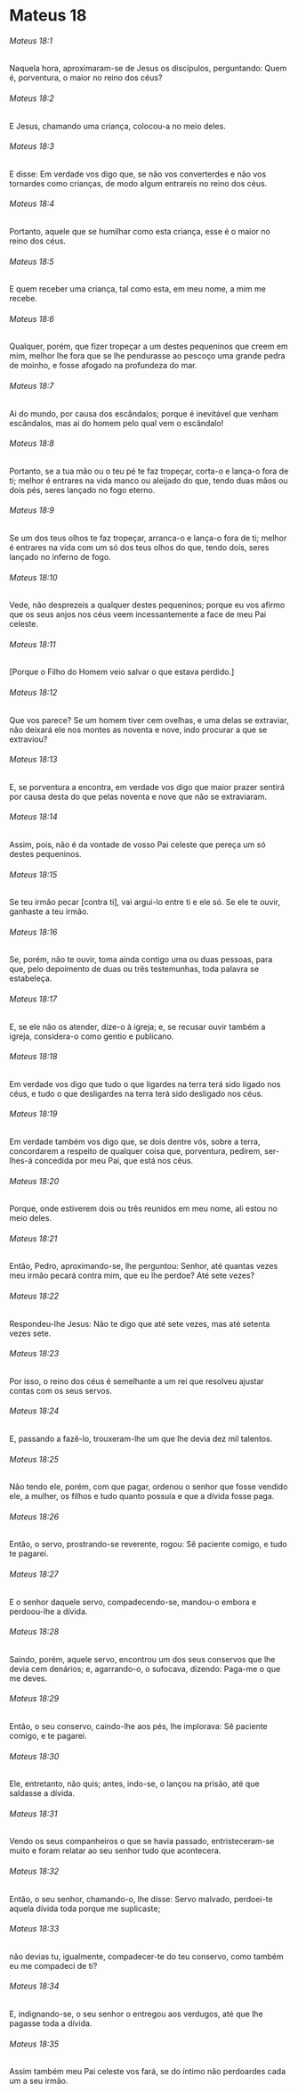 # Mateus 18

###### Mateus 18:1

Naquela hora, aproximaram-se de Jesus os discípulos, perguntando: Quem é, porventura, o maior no reino dos céus?

###### Mateus 18:2

E Jesus, chamando uma criança, colocou-a no meio deles.

###### Mateus 18:3

E disse: Em verdade vos digo que, se não vos converterdes e não vos tornardes como crianças, de modo algum entrareis no reino dos céus.

###### Mateus 18:4

Portanto, aquele que se humilhar como esta criança, esse é o maior no reino dos céus.

###### Mateus 18:5

E quem receber uma criança, tal como esta, em meu nome, a mim me recebe.

###### Mateus 18:6

Qualquer, porém, que fizer tropeçar a um destes pequeninos que creem em mim, melhor lhe fora que se lhe pendurasse ao pescoço uma grande pedra de moinho, e fosse afogado na profundeza do mar.

###### Mateus 18:7

Ai do mundo, por causa dos escândalos; porque é inevitável que venham escândalos, mas ai do homem pelo qual vem o escândalo!

###### Mateus 18:8

Portanto, se a tua mão ou o teu pé te faz tropeçar, corta-o e lança-o fora de ti; melhor é entrares na vida manco ou aleijado do que, tendo duas mãos ou dois pés, seres lançado no fogo eterno.

###### Mateus 18:9

Se um dos teus olhos te faz tropeçar, arranca-o e lança-o fora de ti; melhor é entrares na vida com um só dos teus olhos do que, tendo dois, seres lançado no inferno de fogo.

###### Mateus 18:10

Vede, não desprezeis a qualquer destes pequeninos; porque eu vos afirmo que os seus anjos nos céus veem incessantemente a face de meu Pai celeste.

###### Mateus 18:11

[Porque o Filho do Homem veio salvar o que estava perdido.]

###### Mateus 18:12

Que vos parece? Se um homem tiver cem ovelhas, e uma delas se extraviar, não deixará ele nos montes as noventa e nove, indo procurar a que se extraviou?

###### Mateus 18:13

E, se porventura a encontra, em verdade vos digo que maior prazer sentirá por causa desta do que pelas noventa e nove que não se extraviaram.

###### Mateus 18:14

Assim, pois, não é da vontade de vosso Pai celeste que pereça um só destes pequeninos.

###### Mateus 18:15

Se teu irmão pecar [contra ti], vai argui-lo entre ti e ele só. Se ele te ouvir, ganhaste a teu irmão.

###### Mateus 18:16

Se, porém, não te ouvir, toma ainda contigo uma ou duas pessoas, para que, pelo depoimento de duas ou três testemunhas, toda palavra se estabeleça.

###### Mateus 18:17

E, se ele não os atender, dize-o à igreja; e, se recusar ouvir também a igreja, considera-o como gentio e publicano.

###### Mateus 18:18

Em verdade vos digo que tudo o que ligardes na terra terá sido ligado nos céus, e tudo o que desligardes na terra terá sido desligado nos céus.

###### Mateus 18:19

Em verdade também vos digo que, se dois dentre vós, sobre a terra, concordarem a respeito de qualquer coisa que, porventura, pedirem, ser-lhes-á concedida por meu Pai, que está nos céus.

###### Mateus 18:20

Porque, onde estiverem dois ou três reunidos em meu nome, ali estou no meio deles.

###### Mateus 18:21

Então, Pedro, aproximando-se, lhe perguntou: Senhor, até quantas vezes meu irmão pecará contra mim, que eu lhe perdoe? Até sete vezes?

###### Mateus 18:22

Respondeu-lhe Jesus: Não te digo que até sete vezes, mas até setenta vezes sete.

###### Mateus 18:23

Por isso, o reino dos céus é semelhante a um rei que resolveu ajustar contas com os seus servos.

###### Mateus 18:24

E, passando a fazê-lo, trouxeram-lhe um que lhe devia dez mil talentos.

###### Mateus 18:25

Não tendo ele, porém, com que pagar, ordenou o senhor que fosse vendido ele, a mulher, os filhos e tudo quanto possuía e que a dívida fosse paga.

###### Mateus 18:26

Então, o servo, prostrando-se reverente, rogou: Sê paciente comigo, e tudo te pagarei.

###### Mateus 18:27

E o senhor daquele servo, compadecendo-se, mandou-o embora e perdoou-lhe a dívida.

###### Mateus 18:28

Saindo, porém, aquele servo, encontrou um dos seus conservos que lhe devia cem denários; e, agarrando-o, o sufocava, dizendo: Paga-me o que me deves.

###### Mateus 18:29

Então, o seu conservo, caindo-lhe aos pés, lhe implorava: Sê paciente comigo, e te pagarei.

###### Mateus 18:30

Ele, entretanto, não quis; antes, indo-se, o lançou na prisão, até que saldasse a dívida.

###### Mateus 18:31

Vendo os seus companheiros o que se havia passado, entristeceram-se muito e foram relatar ao seu senhor tudo que acontecera.

###### Mateus 18:32

Então, o seu senhor, chamando-o, lhe disse: Servo malvado, perdoei-te aquela dívida toda porque me suplicaste;

###### Mateus 18:33

não devias tu, igualmente, compadecer-te do teu conservo, como também eu me compadeci de ti?

###### Mateus 18:34

E, indignando-se, o seu senhor o entregou aos verdugos, até que lhe pagasse toda a dívida.

###### Mateus 18:35

Assim também meu Pai celeste vos fará, se do íntimo não perdoardes cada um a seu irmão.

